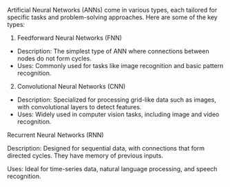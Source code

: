 Artificial Neural Networks (ANNs) come in various types, each tailored for specific tasks and problem-solving approaches. Here are some of the key types:
  1.  Feedforward Neural Networks (FNN)
   *  Description: The simplest type of ANN where connections between nodes do not form 
      cycles.
   *  Uses: Commonly used for tasks like image recognition and basic pattern recognition.
  2. Convolutional Neural Networks (CNN)
   *  Description: Specialized for processing grid-like data such as images, with 
      convolutional layers to detect features.
   *  Uses: Widely used in computer vision tasks, including image and video recognition.

Recurrent Neural Networks (RNN)

Description: Designed for sequential data, with connections that form directed cycles. They have memory of previous inputs.

Uses: Ideal for time-series data, natural language processing, and speech recognition.
